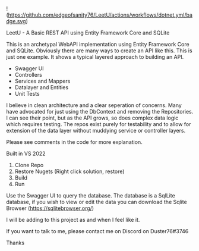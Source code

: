 !(https://github.com/edgeofsanity76/LeetU/actions/workflows/dotnet.yml/badge.svg)

LeetU - A Basic REST API using Entity Framework Core and SQLite

This is an archetypal WebAPI implementation using Entity Framework Core and SQLite. Obviously there are many ways to create an API like this.
This is just one example. It shows a typical layered approach to building an API.

- Swagger UI
- Controllers
- Services and Mappers
- Datalayer and Entities
- Unit Tests

I believe in clean architecture and a clear seperation of concerns. Many have advocated for just using the DbContext and removing the Repositories.
I can see their point, but as the API grows, so does complex data logic which requires testing. The repos exist purely for testability and to allow for extension of the data layer without muddying service or controller layers.

Please see comments in the code for more explanation.

Built in VS 2022

1. Clone Repo
2. Restore Nugets (Right click solution, restore)
3. Build
4. Run

Use the Swagger UI to query the database. The database is a SqlLite database, if you wish to view or edit the data you can download the Sqlite Browser (https://sqlitebrowser.org/)

I will be adding to this project as and when I feel like it.

If you want to talk to me, please contact me on Discord on Duster76#3746

Thanks
